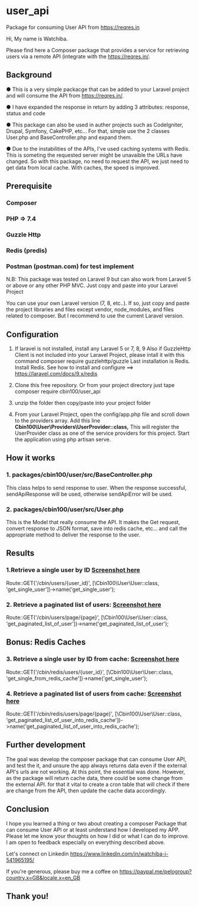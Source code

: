 # user_api
Package for consuming User API from https://reqres.in

Hi,
My name is Watchiba.

Please find here a Composer package that provides a service for retrieving users via a remote API (integrate with the
https://reqres.in/.

## Background

● This is a very simple packacge that can be added to your Laravel project and will consume the API from https://reqres.in/.

● I have expanded the response in return by adding 3 attributes: response, status and code

● This package can also be used in auther projects such as CodeIgniter, Drupal, Symfony, CakePHP, etc... For that, simple use the 2 classes User.php and BaseController.php and expand them.

● Due to the instabilities of the APIs, I've used caching systems with Redis. This is someting the requested server might be unavaible the URLs have changed. So with this package, no need to request the API, we just need to get data from local cache. With caches, the speed is improved.


## Prerequisite

### Composer
### PHP => 7.4
### Guzzle Http
### Redis (predis)
### Postman (postman.com) for test implement

N.B: This package was tested on Laravel 9 but can also work from Laravel 5 or above or any other PHP MVC. Just copy and paste into your Laravel Project

You can use your own Laravel version (7, 8, etc..). If so, just copy and paste the project libraries and files except vendor, node_modules, and files related to composer. But I recommend to use the current Laravel version. 

## Configuration

1. If laravel is not installed, install any Laravel 5 or 7, 8, 9 
Also if GuzzleHttp Client is not included into your Laravel Project, please intall it with this command composer require guzzlehttp/guzzle
Last installation is Redis. Install Redis. See how to install and configure ==> https://laravel.com/docs/9.x/redis

2. Clone this free repository. Or from your project directory just tape composer require cbin100/user_api

3. unzip the folder then copy/paste into your project folder

4. From your Laravel Project, open the config/app.php file and scroll down to the providers array. Add this line **Cbin100\User\Providers\UserProvider::class,**
This will register the UserProvider class as one of the service providers for this project. Start the application using php artisan serve.


## How it works

### 1. packages/cbin100/user/src/BaseController.php
This class helps to send response to user. When the response successful, sendApiResponse will be used, otherwise sendApiError will be used.

### 2. packages/cbin100/user/src/User.php
This is the Model that really consume the API. It makes the Get request, convert response to JSON format, save into redis cache, etc... and call the appropriate method to deliver the response to the user.

## Results

### 1.Retrieve a single user by ID [Screenshot here](https://github.com/cbin100/user_api/blob/main/packages/cbin100/user/Screenshot%202022-11-25%20021400.png)

Route::GET('/cbin/users/{user_id}', [\Cbin100\User\User::class, 'get_single_user'])->name('get_single_user');

### 2. Retrieve a paginated list of users: [Screenshot here](https://github.com/cbin100/user_api/blob/main/packages/cbin100/user/Screenshot%202022-11-25%20021129.png)

Route::GET('/cbin/users/page/{page}', [\Cbin100\User\User::class, 'get_paginated_list_of_user'])->name('get_paginated_list_of_user');

## Bonus: Redis Caches
### 3. Retrieve a single user by ID from cache: [Screenshot here](https://github.com/cbin100/user_api/blob/main/packages/cbin100/user/Screenshot%202022-11-25%20021438.png)

Route::GET('/cbin/redis/users/{user_id}', [\Cbin100\User\User::class, 'get_single_from_redis_cache'])->name('get_single_user');

### 4. Retrieve a paginated list of users from cache: [Screenshot here](https://github.com/cbin100/user_api/blob/main/packages/cbin100/user/Screenshot%202022-11-25%20021649.png)

Route::GET('/cbin/redis/users/page/{page}', [\Cbin100\User\User::class, 'get_paginated_list_of_user_into_redis_cache'])->name('get_paginated_list_of_user_into_redis_cache');

## Further development

The goal was develop the composer package that can consume User API, and test the it, and unsure the app always returns data even if the external API's urls are not working. At this point, the essential was done.
However, as the package will return cache data, there could be some change from the external API. for that it vital to create a cron table that will check if there are change from the API, then update the cache data accordingly.

## Conclusion
I hope you learned a thing or two about creating a composer Package that can consume User API or at least understand how I developed my APP. Please let me know your thoughts on how I did or what I can do to improve. I am open to feedback especially on everything described above.

Let's connect on Linkedin https://www.linkedin.com/in/watchiba-j-541965195/

If you're generous, please buy me a coffee on
https://paypal.me/pelogroup?country.x=GB&locale.x=en_GB

## Thank you!

